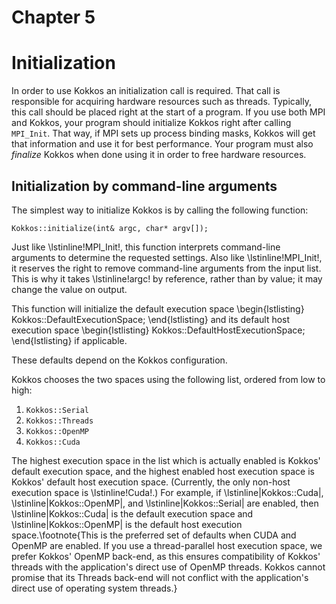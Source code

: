 # Chapter 5

# Initialization

In order to use Kokkos an initialization call is required. That call is responsible for acquiring hardware resources such as threads. Typically, this call should be placed right at the start of a program. If you use both MPI and Kokkos, your program should initialize Kokkos right after calling `MPI_Init`. That way, if MPI sets up process binding masks, Kokkos will get that information and use it for best performance. Your program must also _finalize_ Kokkos when done using it in order to free hardware resources.

## Initialization by command-line arguments

The simplest way to initialize Kokkos is by calling the following function:

    Kokkos::initialize(int& argc, char* argv[]); 

Just like \lstinline!MPI_Init!, this function interprets command-line arguments to determine the requested settings.
Also like \lstinline!MPI_Init!, it reserves the right to remove command-line arguments from the input list.
This is why it takes \lstinline!argc! by reference, rather than by value; it may change the value on output.

This function will initialize the default execution space
\begin{lstlisting}
Kokkos::DefaultExecutionSpace;
\end{lstlisting}
and its default host execution space
\begin{lstlisting}
Kokkos::DefaultHostExecutionSpace;
\end{lstlisting}
if applicable.

These defaults depend on the Kokkos configuration.

Kokkos chooses the two spaces using the following list, ordered from low to high:

1. `Kokkos::Serial` 
1. `Kokkos::Threads`
1. `Kokkos::OpenMP`
1. `Kokkos::Cuda`

The highest execution space in the list which is actually enabled is Kokkos' default execution space,
and the highest enabled host execution space is Kokkos' default host execution space.
(Currently, the only non-host execution space is \lstinline!Cuda!.)
For example, if  \lstinline|Kokkos::Cuda|, \lstinline|Kokkos::OpenMP|, and 
\lstinline|Kokkos::Serial| are enabled, then \lstinline|Kokkos::Cuda| is the
default execution space and \lstinline|Kokkos::OpenMP| is the default host execution 
space.\footnote{This is the preferred set of defaults when CUDA and OpenMP are enabled.
If you use a thread-parallel host execution space, we prefer Kokkos' OpenMP back-end, 
as this ensures compatibility of Kokkos' threads with the application's direct use of OpenMP threads.
Kokkos cannot promise that its Threads back-end will not conflict with the application's direct use of operating system threads.}